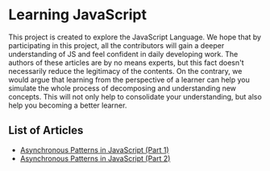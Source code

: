 # Learning JavaScript

This project is created to explore the JavaScript Language. We hope that by participating in this project, all the contributors will gain a deeper understanding of JS and feel confident in daily developing work. The authors of these articles are by no means experts, but this fact doesn't necessarily reduce the legitimacy of the contents. On the contrary, we would argue that learning from the perspective of a learner can help you simulate the whole process of decomposing and understanding new concepts. This will not only help to consolidate your understanding, but also help you becoming a better learner.

## List of Articles

* [Asynchronous Patterns in JavaScript (Part 1)](./archive/async-patterns-in-js.md)
* [Asynchronous Patterns in JavaScript (Part 2)](./archive/async-patterns-in-js-part-2.md)